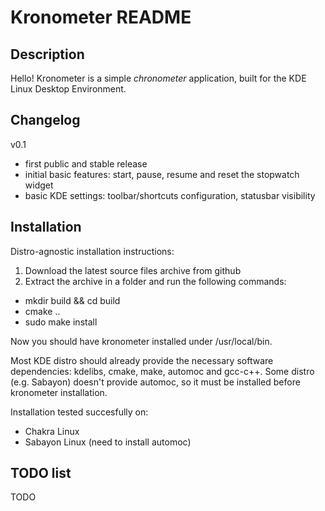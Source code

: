 Kronometer README
=================

Description
-----------

Hello!
Kronometer is a simple *chronometer* application, built for the KDE Linux Desktop Environment.

Changelog
---------

v0.1

* first public and stable release
* initial basic features: start, pause, resume and reset the stopwatch widget
* basic KDE settings: toolbar/shortcuts configuration, statusbar visibility

Installation
------------

Distro-agnostic installation instructions:

1. Download the latest source files archive from github
2. Extract the archive in a folder and run the following commands:

* mkdir build && cd build
* cmake ..
* sudo make install

Now you should have kronometer installed under /usr/local/bin.

Most KDE distro should already provide the necessary software dependencies: kdelibs, cmake, make, automoc and gcc-c++.
Some distro (e.g. Sabayon) doesn't provide automoc, so it must be installed before kronometer installation.

Installation tested succesfully on:

* Chakra Linux
* Sabayon Linux (need to install automoc)

TODO list
---------

TODO